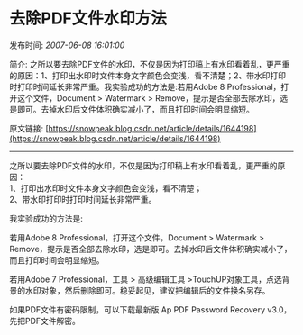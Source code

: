 # 去除PDF文件水印方法

发布时间: *2007-06-08 16:01:00*

简介: 之所以要去除PDF文件的水印，不仅是因为打印稿上有水印看着乱，更严重的原因：1、打印出水印时文件本身文字颜色会变浅，看不清楚；2、带水印打印时打印时间延长非常严重。我实验成功的方法是:若用Adobe 8 Professional，打开这个文件，Document > Watermark > Remove，提示是否全部去除水印，选是即可。去掉水印后文件体积确实减小了，而且打印时间会明显缩短。

原文链接: [https://snowpeak.blog.csdn.net/article/details/1644198](https://snowpeak.blog.csdn.net/article/details/1644198)

---------

之所以要去除PDF文件的水印，不仅是因为打印稿上有水印看着乱，更严重的原因：  
1、打印出水印时文件本身文字颜色会变浅，看不清楚；  
2、带水印打印时打印时间延长非常严重。

我实验成功的方法是:

若用Adobe 8 Professional，打开这个文件，Document > Watermark > Remove，提示是否全部去除水印，选是即可。去掉水印后文件体积确实减小了，而且打印时间会明显缩短。

若用Adobe 7 Professional，工具 > 高级编辑工具 >TouchUP对象工具，点选背景的水印对象，然后删除即可。稳妥起见，建议把编辑后的文件换名另存。 

如果PDF文件有密码限制，可以下载最新版 Ap PDF Password Recovery v3.0，先把PDF文件解密。